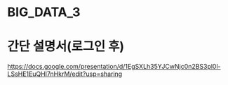 # BIG_DATA_3
# 간단 설명서(로그인 후)
https://docs.google.com/presentation/d/1EgSXLh35YJCwNjc0n2BS3pl0l-LSsHE1EuQHI7nHkrM/edit?usp=sharing

